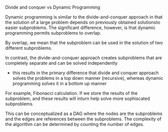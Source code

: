 Divide and conquer vs Dynamic Programming

Dynamic programming is similar to the divide-and-conquer approach in that the solution of a large problem depends on previously obtained solutionsto easier subproblems. The significant difference, however, is that dynamic programming permits subproblems to overlap. 

By overlap, we mean that the subproblem can be used in the solution of two different subproblems. 

In contrast, the divide-and-conquer approach creates subproblems that are completely separate and can be solved independently

- this results in the primary difference that divide and conquer approach solves the problems in a top down manner (recursive), whereas dynamic programming solves it in a bottom up manner

For example, Fibonacci calculation. 
If we store the results of the subproblem, and these results will inturn help solve more sophiscated subproblems.

This can be conceptualized as a DAG where the nodes are the subproblems and the edges are references between the subproblems. The complexity of the algorithm can be determined by counting the number of edges.

